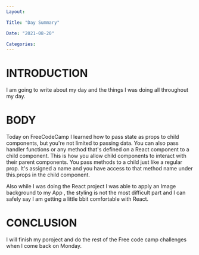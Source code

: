 ```yaml
---
Layout:

Title: "Day Summary"

Date: "2021-08-20"

Categories:
---
```



# INTRODUCTION
I am going to write about my day and the things I was doing all throughout my day.



# BODY
Today on FreeCodeCamp I learned how to pass state as props to child components, but you're not limited to passing data. You can also pass handler functions or any method that's defined on a React component to a child component. This is how you allow child components to interact with their parent components. You pass methods to a child just like a regular prop. It's assigned a name and you have access to that method name under this.props in the child component.

Also while I was doing the React project I was able to apply an Image background to my App , the styling is not the most difficult part and I can safely say I am getting a little bbit comfortable with React.


# CONCLUSION
I will finish my poroject and do the rest of the Free code camp challenges when I come back on Monday.
